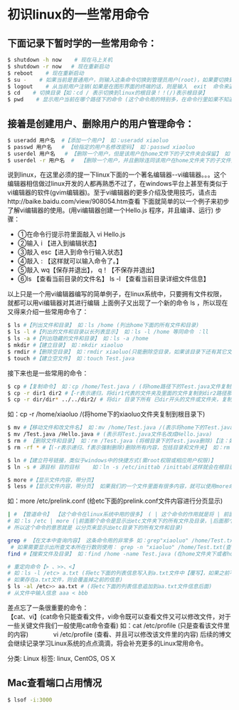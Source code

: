 # 初识linux的一些常用命令
## 下面记录下暂时学的一些常用命令：
```sh
$ shutdown -h now    # 现在马上关机
$ shutdown -r now   # 现在重新启动
$ reboot    # 现在重新启动
$ su -    # 如果当前是普通用户，则输入这条命令切换到管理员用户(root)，如果要切换到其他用户则敲入  su - 用户名 如:　　su - xiaoluo
$ logout    # 从当前用户注销(如果是在图形界面的终端的话，则是输入  exit  命令来退出当前用户)
$ cd    # 切换目录【如：cd / 表示切换到linux的根目录！！(/)表示根目录】
$ pwd    # 显示用户当前在哪个路径下的命令 (这个命令用的特别多，在命令行里如果不知道当前所处文件夹，可以输入该命令 pwd
```

## 接着是创建用户、删除用户的用户管理命令：
```bash
$ useradd 用户名  #【添加一个用户】 如：useradd xiaoluo
$ passwd 用户名   # 【给指定的用户名修改密码】 如：passwd xiaoluo
$ userdel 用户名   # 【删除一个用户，但是该用户在home文件下的子文件夹会保留】 如：userdel xiaoluo
$ userdel -r 用户名  #  【删除一个用户，并且删除连同该用户在home文件夹下的子文件夹】 如：userdel -r xiaoluo
```
说到linux，在这里必须的提一下linux下面的一个著名编辑器--vi编辑器。。。这个编辑器相信做过linux开发的人都再熟悉不过了，在windows平台上甚至有类似于vi编辑器的软件(gvim编辑器)。至于vi编辑器的更多介绍及使用技巧，请点击http://baike.baidu.com/view/908054.htm查看
下面就简单的以一个例子来初步了解vi编辑器的使用。(用vi编辑器创建一个Hello.js 程序，并且编译、运行)
步骤：  
- ①在命令行提示符里面敲入    vi Hello.js  
- ②输入    i 【进入到编辑状态】  
- ③敲入     esc【进入到命令行输入状态】  
- ④敲入     : 【这样就可以输入命令了。】  
- ⑤敲入   wq【保存并退出】， q！【不保存并退出】  
- ⑥ls    【查看当前目录的文件名】  ls -l 【查看当前目录详细文件信息】  

以上只是一个用vi编辑器编写的简单例子，在linux系统中，只要拥有文件权限，就都可以用vi编辑器对其进行编辑
上面例子又出现了一个新的命令 ls ，所以现在又得来介绍一些常用命令了：
```bash
$ ls #【列出文件和目录】 如：ls /home (列出home下面的所有文件和目录)
$ ls -l #【列出的文件和目录以长列表显示】 如：ls -l /home 等同命令 ：ll
$ ls -a #【列出隐藏的文件和目录】 如：ls -a /home
$ mkdir #【建立目录】 如：mkdir xiaoluo
$ rmdir #【删除空目录】 如：rmdir xiaoluo(只能删除空目录，如果该目录下还有其它文件则该命令无效)
$ touch #【建立空文件】 如：touch Test.java
```
接下来也是一些常用的命令：
```bash
$ cp #【复制命令】 如：cp /home/Test.java / (将home路径下的Test.java文件复制到根目录下)
$ cp -r dir1 dir2 #【-r表示递归，将dir1代表的文件夹及里面的文件复制到dir2路径那里】
$ cp -r dir/dir* ../../dir2/ # 将dir 目录下所有 已dir开头的文件或文件夹，复制到 dir2 下面
```
如：cp -r /home/xiaoluo /(将home下的xiaoluo文件夹复制到根目录下)
```bash
$ mv #【移动文件和改文件名】 如：mv /home/Test.java /(表示将home下的Test.java文件移动到根目录下)
$ mv /Test.java /Hello.java # (表示将Test.java文件名改成Hello.java)
$ rm # 【删除文件和目录】 如：rm /Test.java (将根目录下的Test.java删除)【注：如果该文件是个文件夹则删除不了】
$ rm -rf * #【(-r表示递归、f表示强制删除)删除所有内容，包括目录和文件夹】 如：rm -rf /home/xiaoluo(强制删除home下的xiaoluo文件夹)

$ ln #【建立符号链接，类似于windows中的快捷方式(需root权限或相应用户权限)】
$ ln -s # 源目标 目的目标    如：ln -s /etc/inittab /inittab(这样就会在根目录下建立一个inittab链接，该链接指向了etc目录下的inittab文件)

$ more #【显示文件内容，带分页】
$ less #【显示文件内容，带分页】 如果我们的一个文件里面有很多内容，就可以使用more命令给其分页
```
如：more /etc/prelink.conf  (给etc下面的prelink.conf文件内容进行分页显示)

```sh
| # 【管道命令】 【这个命令在linux系统中用的很多】 ( | 这个命令的作用就是将 | 前面的那个命令的结果交给 | 后面的那个命令来处理)
# 如：ls /etc | more (|前面那个命令是显示出etc文件夹下的所有文件及目录，|后面那个命令就是以分页形式显示，
# 所以这个命令的意思就是 以分页来显示出etc目录下的所有文件和目录)

grep # 【在文本中查询内容】 这条命令用的非常多 如：grep"xiaoluo" /home/Test.txt (在Test.txt文件中查询出包含有xiaoluo的那行文本信息)
 # 如果需要显示出所查文本所在行数则使用： grep -n "xiaoluo" /home/Test.txt(查询出Test.txt文件中xiaoluo该信息所在行数以及改行所有文本)
find #【搜索文件及目录】 如：find /home -name Test.java (在home文件夹下或者home中所有的子文件夹下查找名字为Test.java的文件)

# 重定向命令【> 、>>、<】
# 如：ls -l /etc> a.txt (将etc下面的列表信息写入到a.txt文件中【覆写】，如果之前不存在a.txt文件，则创建a.txt文件然后将信息写进去，
# 如果存在a.txt文件，则会覆盖掉之前的信息)
$ ls -al /etc>> aa.txt # (将etc下面的列表信息追加到aa.txt文件信息后面)
# 从文件中输入信息 aaa < bbb
```

差点忘了一条很重要的命令：   
【cat、vi】(cat命令只能查看文件，vi命令既可以查看文件又可以修改文件，对于一些关键文件我们一般使用cat命令查看)
如：cat /etc/profile (只是查看该文件里的内容)　　　　vi /etc/profile (查看、并且可以修改该文件里的内容)
后续的博文会继续记录学习Linux系统的点点滴滴，将会补充更多的Linux常用命令。


分类: Linux
标签: linux, CentOS, OS X

## Mac查看端口占用情况
```sh
$ lsof -i:3000
```
